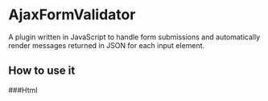 # AjaxFormValidator

A plugin written in JavaScript to handle form submissions and automatically render messages returned in JSON for each input element.

## How to use it
###Html
	<script>
	// To avoid $ alias conflict with other lib
	$J = jQuery != null ? jQuery : null;

	// Register page elements
	$J(function ($) {
		AjaxFormValidator(
		//required: url or method to be called
		"validator",

		//required: parameters send along with post request
		{
			//required: list of form fields in jQuery
			fields:[$('#email'), $('#password')],

			//optional: list of submit buttons in jQuery
			submits:[$('#submit')],

			//optional: outer wrapper element of the form in jQuery
			form_wrapper:$('#sample_form'),

			//optional: the css class for displaying feedback message
			feedback_css_class: "feedback_css_class",

			//optional: without server side code written, just want to see how it renders the json
			simulate_postback_json:
			{"datalist":
				[
				{"id":"email", "value":"", "message":"Email can not be empty"},
				{"id":"password", "value":"", "message":"Password can not be empty"}
  				]
			}

		});

	});
	</script>


	<div id="sample_form">
	  <input id="email"  placeholder="email"/>
	  <input id="password" type="password" placeholder="password"/>
	  <input id="submit" type="button" value="Submit"/>
	</div>

###Server:
####ASP.NET:
	// Controller method handle request
	[System.Web.Services.WebMethod]
	public static ValidationDataPackage Test(ValidationDataPackage package)
	{
		//check email
		var d_email = package.data.FirstOrDefault(p => p.id == "email");
		if (d_email != null)
			d_email.message = String.IsNullOrEmpty(d_email.value) ? "Email can not be empty" : "";

		//check password
		var d_password = package.data.FirstOrDefault(p => p.id == "password");
		if (d_password != null)
			d_password.message = String.IsNullOrEmpty(d_password.value) ? "Password can not be empty" : "";

		return package;
	}

	// Define model classes
	public class ValidationData
	{
		public string id;
		public string name;
		public string value;
		public string status;
		public string message;
	}
	public class ValidationDataPackage
	{
		public string id;
		public string name;
		public List<ValidationData> data;
		public string status;
		public string message;
	}

####Ruby on rails:
	# Controller needs to be configured in route.rb to accept post request

	# Controller method to handle request
	def Test
		respond_to do |format|
			format.html { }

			# For request for json in http headers
			format.json {
				package = params[:package]
				datalist = package[:datalist]

				email = findParam(datalist,"email")
				email[:message] = "Email can not be empty" if email[:value].to_s.strip.length == 0

				password = findParam(datalist,"password")
				password[:message] = "Password can not be empty" if password[:value].to_s.strip.length == 0

				render :json => package
			}
		end
	end

## Dependencies

This plugin requires jQuery.

## License

This is dual licensed under the MIT and GPL licenses.

## Authors

Originally developed by Tianyu Huang.
